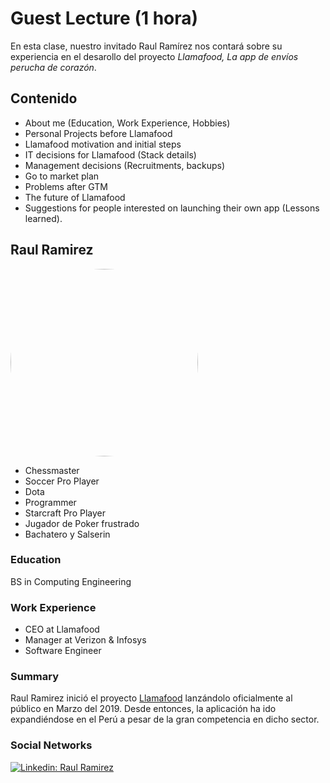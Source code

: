 # Guest Lecture (1 hora)

En esta clase, nuestro invitado Raul Ramírez nos contará sobre su experiencia en el desarollo del proyecto *Llamafood, La app de envíos perucha de corazón*.

## Contenido

- About me (Education, Work Experience, Hobbies)
- Personal Projects before Llamafood
- Llamafood motivation and initial steps
- IT decisions for Llamafood (Stack details)
- Management decisions (Recruitments, backups)
- Go to market plan
- Problems after GTM
- The future of Llamafood
- Suggestions for people interested on launching their own app (Lessons learned).

## Raul Ramirez

<img src="https://media-exp1.licdn.com/dms/image/C4E03AQEh3xkc-kPUDA/profile-displayphoto-shrink_800_800/0/1582256162728?e=1643846400&v=beta&t=jK9N5vDqXNb-1ws07TfC2ElCG2mHGWZu4xqLWMSiV5c" height="auto" width="300" style="border-radius:50%">

- Chessmaster
- Soccer Pro Player
- Dota
- Programmer
- Starcraft Pro Player
- Jugador de Poker frustrado
- Bachatero y Salserin

### Education

BS in Computing Engineering 

### Work Experience

- CEO at Llamafood
- Manager at Verizon & Infosys
- Software Engineer

### Summary

Raul Ramirez inició el proyecto [Llamafood](https://llamafood.com/home) lanzándolo oficialmente al público en Marzo del 2019. Desde entonces, la aplicación ha ido expandiéndose en el Perú a pesar de la gran competencia en dicho sector.

### Social Networks

[![Linkedin: Raul Ramirez](https://img.shields.io/badge/-Raul-blue?style=flat-square&logo=Linkedin&logoColor=white&link=https://www.linkedin.com/in/raul-ramirez-a6b4a147/)](https://www.linkedin.com/in/raul-ramirez-a6b4a147/)


